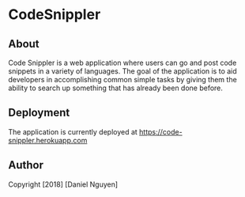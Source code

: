 # CodeSnippler

## About
Code Snippler is a web application where users can go and post code snippets in a variety of languages.
The goal of the application is to aid developers in accomplishing common simple tasks by
giving them the ability to search up something that has already been done before.


## Deployment
The application is currently deployed at 
https://code-snippler.herokuapp.com


## Author
Copyright [2018] [Daniel Nguyen]
